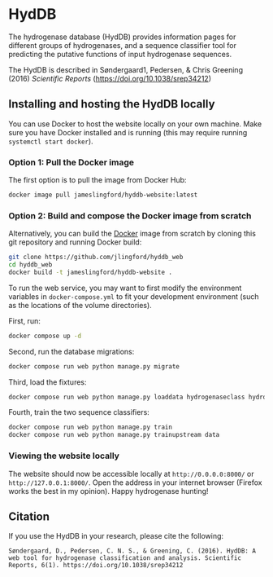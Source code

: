 # HydDB

The hydrogenase database (HydDB) provides information pages for different groups of hydrogenases, and a sequence classifier tool for predicting the putative functions of input hydrogenase sequences.

The HydDB is described in Søndergaard1, Pedersen, & Chris Greening (2016) *Scientific Reports* (<https://doi.org/10.1038/srep34212>)

## Installing and hosting the HydDB locally

You can use Docker to host the website locally on your own machine.
Make sure you have Docker installed and is running (this may require running `systemctl start docker`).

### Option 1: Pull the Docker image

The first option is to pull the image from Docker Hub:

```bash
docker image pull jameslingford/hyddb-website:latest
```

### Option 2: Build and compose the Docker image from scratch

Alternatively, you can build the [Docker](https://www.docker.com) image from scratch by cloning this git repository and running Docker build:

```bash
git clone https://github.com/jlingford/hyddb_web
cd hyddb_web
docker build -t jameslingford/hyddb-website .
```

To run the web service, you may want to first modify the environment variables in
`docker-compose.yml` to fit your development environment (such as the locations of the volume directories).

First, run:

```bash
docker compose up -d
```

Second, run the database migrations:

```bash
docker compose run web python manage.py migrate
```

Third, load the fixtures:

```bash
docker compose run web python manage.py loaddata hydrogenaseclass hydrogenasesequence
```

Fourth, train the two sequence classifiers:

```bash
docker compose run web python manage.py train
docker compose run web python manage.py trainupstream data
```

### Viewing the website locally

The website should now be accessible locally at `http://0.0.0.0:8000/` or `http://127.0.0.1:8000/`.
Open the address in your internet browser (Firefox works the best in my opinion).
Happy hydrogenase hunting!

## Citation

If you use the HydDB in your research, please cite the following:

```
Søndergaard, D., Pedersen, C. N. S., & Greening, C. (2016). HydDB: A web tool for hydrogenase classification and analysis. Scientific Reports, 6(1). https://doi.org/10.1038/srep34212
```
